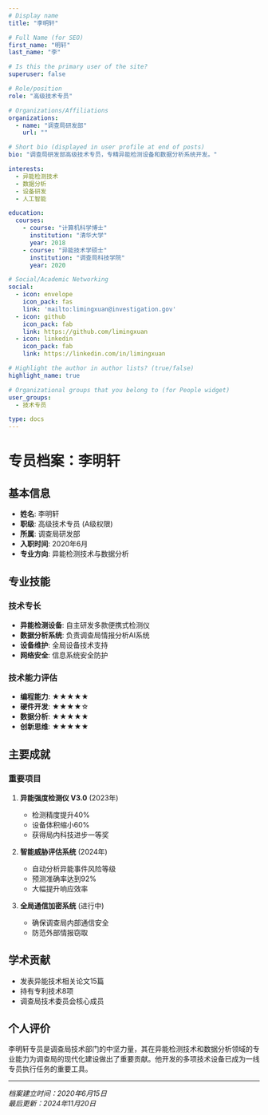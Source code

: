 ```yaml
---
# Display name
title: "李明轩"

# Full Name (for SEO)
first_name: "明轩"
last_name: "李"

# Is this the primary user of the site?
superuser: false

# Role/position
role: "高级技术专员"

# Organizations/Affiliations
organizations:
  - name: "调查局研发部"
    url: ""

# Short bio (displayed in user profile at end of posts)
bio: "调查局研发部高级技术专员，专精异能检测设备和数据分析系统开发。"

interests:
  - 异能检测技术
  - 数据分析
  - 设备研发
  - 人工智能

education:
  courses:
    - course: "计算机科学博士"
      institution: "清华大学"
      year: 2018
    - course: "异能技术学硕士"
      institution: "调查局科技学院"
      year: 2020

# Social/Academic Networking
social:
  - icon: envelope
    icon_pack: fas
    link: 'mailto:limingxuan@investigation.gov'
  - icon: github
    icon_pack: fab
    link: https://github.com/limingxuan
  - icon: linkedin
    icon_pack: fab
    link: https://linkedin.com/in/limingxuan

# Highlight the author in author lists? (true/false)
highlight_name: true

# Organizational groups that you belong to (for People widget)
user_groups:
  - 技术专员

type: docs
---
```


# 专员档案：李明轩

## 基本信息

- **姓名**: 李明轩
- **职级**: 高级技术专员 (A级权限)
- **所属**: 调查局研发部
- **入职时间**: 2020年6月
- **专业方向**: 异能检测技术与数据分析

## 专业技能

### 技术专长
- **异能检测设备**: 自主研发多款便携式检测仪
- **数据分析系统**: 负责调查局情报分析AI系统
- **设备维护**: 全局设备技术支持
- **网络安全**: 信息系统安全防护

### 技术能力评估
- **编程能力**: ★★★★★
- **硬件开发**: ★★★★☆
- **数据分析**: ★★★★★
- **创新思维**: ★★★★★

## 主要成就

### 重要项目
1. **异能强度检测仪 V3.0** (2023年)
   - 检测精度提升40%
   - 设备体积缩小60%
   - 获得局内科技进步一等奖

2. **智能威胁评估系统** (2024年)
   - 自动分析异能事件风险等级
   - 预测准确率达到92%
   - 大幅提升响应效率

3. **全局通信加密系统** (进行中)
   - 确保调查局内部通信安全
   - 防范外部情报窃取

## 学术贡献

- 发表异能技术相关论文15篇
- 持有专利技术8项
- 调查局技术委员会核心成员

## 个人评价

李明轩专员是调查局技术部门的中坚力量，其在异能检测技术和数据分析领域的专业能力为调查局的现代化建设做出了重要贡献。他开发的多项技术设备已成为一线专员执行任务的重要工具。

---

*档案建立时间：2020年6月15日*  
*最后更新：2024年11月20日*